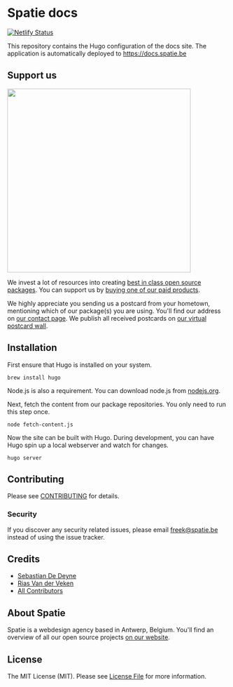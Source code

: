# Spatie docs

[![Netlify Status](https://api.netlify.com/api/v1/badges/855d0daf-00d9-4dcb-8fca-66f51c48edee/deploy-status)](https://app.netlify.com/sites/docs-spatie/deploys)

This repository contains the Hugo configuration of the docs site. The application is automatically deployed to https://docs.spatie.be

## Support us

[<img src="https://github-ads.s3.eu-central-1.amazonaws.com/docsspatiebe.jpg" width="419px" />](https://spatie.be/github-ad-click/docs.spatie.be)

We invest a lot of resources into creating [best in class open source packages](https://spatie.be/open-source). You can support us by [buying one of our paid products](https://spatie.be/open-source/support-us).

We highly appreciate you sending us a postcard from your hometown, mentioning which of our package(s) you are using. You'll find our address on [our contact page](https://spatie.be/about-us). We publish all received postcards on [our virtual postcard wall](https://spatie.be/open-source/postcards).

## Installation

First ensure that Hugo is installed on your system.

```
brew install hugo
```

Node.js is also a requirement. You can download node.js from [nodejs.org](https://nodejs.org/en/).

Next, fetch the content from our package repositories. You only need to run this step once.

```
node fetch-content.js
```

Now the site can be built with Hugo. During development, you can have Hugo spin up a local webserver and watch for changes.

```
hugo server
```

## Contributing

Please see [CONTRIBUTING](CONTRIBUTING.md) for details.

### Security

If you discover any security related issues, please email freek@spatie.be instead of using the issue tracker.

## Credits

- [Sebastian De Deyne](https://github.com/sebastiandedeyne)
- [Rias Van der Veken](https://github.com/riasvdv)
- [All Contributors](../../contributors)

## About Spatie

Spatie is a webdesign agency based in Antwerp, Belgium. You'll find an overview of all our open source projects [on our website](https://spatie.be/opensource).

## License

The MIT License (MIT). Please see [License File](LICENSE.md) for more information.
